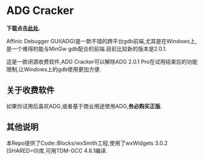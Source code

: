 # ADG Cracker

**下载点击[此处](https://github.com/ricynlee/ADG-Cracker/releases).**

Affinic Debugger GUI(ADG)是一款不错的跨平台gdb前端,尤其是在Windows上,是一个难得的能与MinGw gdb配合的前端.目前比较新的版本是2.0.1.

这是一款闭源收费软件,ADG Cracker可以解除ADG 2.0.1 Pro在试用结束后的功能限制,让Windows上的gdb使用更加方便.

## 关于收费软件

如果你试用后喜欢ADG,或者基于商业用途使用ADG,**务必购买正版**.

## 其他说明

本Repo提供了Code::Blocks/wxSmith工程,使用了wxWidgets 3.0.2 (SHARED=0)库,可用TDM-GCC 4.8.1编译.

